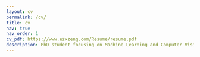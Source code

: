 ```yaml
---
layout: cv
permalink: /cv/
title: cv
nav: true
nav_order: 1
cv_pdf: https://www.ezxzeng.com/Resume/resume.pdf
description: PhD student focusing on Machine Learning and Computer Vision, University of Waterloo.
---
```


